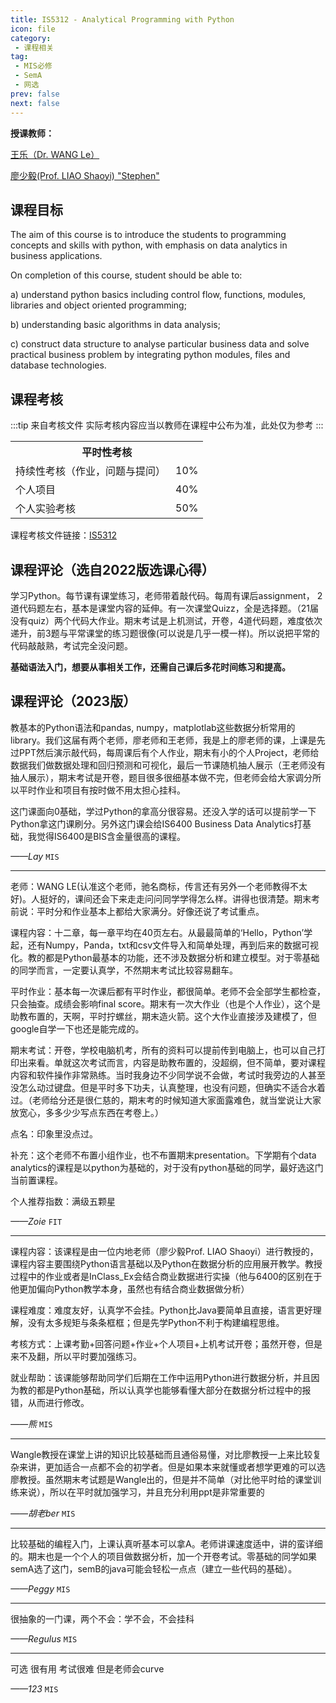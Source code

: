 ```yaml
---
title: IS5312 - Analytical Programming with Python
icon: file
category: 
 - 课程相关
tag:
 - MIS必修
 - SemA
 - 网选
prev: false
next: false
---
```


**授课教师：**

[王乐（Dr. WANG Le）](https://www.cb.cityu.edu.hk/staff/lwang595/)

[廖少毅(Prof. LIAO Shaoyi) "Stephen"](https://www.cb.cityu.edu.hk/staff/issliao/)

<!--more-->

## 课程目标

The aim of this course is to introduce the students to programming concepts and skills with python, with emphasis on data analytics in business applications.

On completion of this course, student should be able to:

a) understand python basics including control flow, functions, modules, libraries and object oriented programming;

b) understanding basic algorithms in data analysis;

c) construct data structure to analyse particular business data and solve practical business problem by integrating python modules, files and database technologies.

## 课程考核

:::tip 来自考核文件
实际考核内容应当以教师在课程中公布为准，此处仅为参考
:::
<table>
    <tr>
        <th colspan=2>
            平时性考核
        </th>
    </tr>
    <tr>
        <td>
            持续性考核（作业，问题与提问）
        </td>
        <td>
            10%
        </td>
    </tr>
    <tr>
        <td>
            个人项目
        </td>
        <td>
            40%
        </td>
    </tr>
    <tr>
        <td>
            个人实验考核
        </td>
        <td>
            50%
        </td>
    </tr>
</table>

课程考核文件链接：[IS5312](https://www.cityu.edu.hk/catalogue/pg/202324/course/IS5312.pdf)

## 课程评论（选自2022版选课心得）

学习Python。每节课有课堂练习，老师带着敲代码。每周有课后assignment， 2道代码题左右，基本是课堂内容的延伸。有一次课堂Quizz，全是选择题。（21届没有quiz）两个代码大作业。期末考试是上机测试，开卷，4道代码题，难度依次递升，前3题与平常课堂的练习题很像(可以说是几乎一模一样)。所以说把平常的代码敲敲熟，考试完全没问题。

**基础语法入门，想要从事相关工作，还需自己课后多花时间练习和提高。**

## 课程评论（2023版）

教基本的Python语法和pandas, numpy，matplotlab这些数据分析常用的library。我们这届有两个老师，廖老师和王老师，我是上的廖老师的课，上课是先过PPT然后演示敲代码，每周课后有个人作业，期末有小的个人Project，老师给数据我们做数据处理和回归预测和可视化，最后一节课随机抽人展示（王老师没有抽人展示），期末考试是开卷，题目很多很细基本做不完，但老师会给大家调分所以平时作业和项目有按时做不用太担心挂科。

这门课面向0基础，学过Python的拿高分很容易。还没入学的话可以提前学一下Python拿这门课刷分。另外这门课会给IS6400 Business Data Analytics打基础，我觉得IS6400是BIS含金量很高的课程。

_——Lay_ `MIS`

---

老师：WANG LE(认准这个老师，驰名商标，传言还有另外一个老师教得不太好)。人挺好的，课间还会下来走走问问同学学得怎么样。讲得也很清楚。期末考前说：平时分和作业基本上都给大家满分。好像还说了考试重点。

课程内容：十二章，每一章平均在40页左右。从最最简单的‘Hello，Python’学起，还有Numpy，Panda，txt和csv文件导入和简单处理，再到后来的数据可视化。教的都是Python最基本的功能，还不涉及数据分析和建立模型。对于零基础的同学而言，一定要认真学，不然期末考试比较容易翻车。

平时作业：基本每一次课后都有平时作业，都很简单。老师不会全部学生都检查，只会抽查。成绩会影响final score。期末有一次大作业（也是个人作业），这个是助教布置的，天啊，平时拧螺丝，期末造火箭。这个大作业直接涉及建模了，但google自学一下也还是能完成的。

期末考试：开卷，学校电脑机考，所有的资料可以提前传到电脑上，也可以自己打印出来看。单就这次考试而言，内容是助教布置的，没超纲，但不简单，要对课程内容和软件操作非常熟练。当时我身边不少同学说不会做，考试时我旁边的人甚至没怎么动过键盘。但是平时多下功夫，认真整理，也没有问题，但确实不适合水着过。（老师给分还是很仁慈的，期末考的时候知道大家面露难色，就当堂说让大家放宽心，多多少少写点东西在考卷上。）

点名：印象里没点过。

补充：这个老师不布置小组作业，也不布置期末presentation。下学期有个data analytics的课程是以python为基础的，对于没有python基础的同学，最好选这门当前置课程。

个人推荐指数：满级五颗星

_——Zoie_ `FIT`

---

课程内容：该课程是由一位内地老师（廖少毅Prof. LIAO Shaoyi）进行教授的，课程内容主要围绕Python语言基础以及Python在数据分析的应用展开教学。教授过程中的作业或者是InClass_Ex会结合商业数据进行实操（他与6400的区别在于他更加偏向Python教学本身，虽然也有结合商业数据做分析）

课程难度：难度友好，认真学不会挂。Python比Java要简单且直接，语言更好理解，没有太多规矩与条条框框；但是先学Python不利于构建编程思维。

考核方式：上课考勤+回答问题+作业+个人项目+上机考试开卷；虽然开卷，但是来不及翻，所以平时要加强练习。

就业帮助：该课能够帮助同学们后期在工作中运用Python进行数据分析，并且因为教的都是Python基础，所以认真学也能够看懂大部分在数据分析过程中的报错，从而进行修改。

_——熊_ `MIS`

---

Wangle教授在课堂上讲的知识比较基础而且通俗易懂，对比廖教授一上来比较复杂来讲，更加适合一点都不会的初学者。但是如果本来就懂或者想学更难的可以选廖教授。虽然期末考试题是Wangle出的，但是并不简单（对比他平时给的课堂训练来说），所以在平时就加强学习，并且充分利用ppt是非常重要的

_——胡老ber_ `MIS`

---

比较基础的编程入门，上课认真听基本可以拿A。老师讲课速度适中，讲的蛮详细的。期末也是一个个人的项目做数据分析，加一个开卷考试。零基础的同学如果semA选了这门，semB的java可能会轻松一点点（建立一些代码的基础）。

_——Peggy_ `MIS`

---

很抽象的一门课，两个不会：学不会，不会挂科

_——Regulus_ `MIS`

---

可选 很有用 考试很难 但是老师会curve

_——123_ `MIS`
